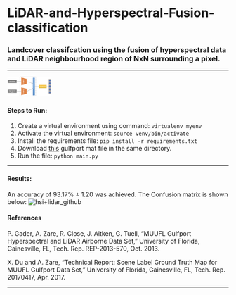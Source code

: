 # LiDAR-and-Hyperspectral-Fusion-classification
### Landcover classifcation using the fusion of hyperspectral data and LiDAR neighbourhood region of NxN surrounding a pixel.

<hr>

<img width="100px" alt="fusion" src="fusion.png">


#### Steps to Run:

1. Create a virtual environment using command: ```virtualenv myenv```
2. Activate the virtual environment: ```source venv/bin/activate ```
3. Install the requirements file: ```pip install -r requirements.txt```
4. Download [this](https://github.com/GatorSense/MUUFLGulfport/blob/master/MUUFLGulfportSceneLabels/muufl_gulfport_campus_1_hsi_220_label.mat) gulfport mat file in the same directory.
5. Run the file: ```python main.py```

<hr>

#### Results:
An accuracy of 93.17% ± 1.20 was achieved. The Confusion matrix is shown below:
<img width="731" alt="hsi+lidar_github" src="https://user-images.githubusercontent.com/50796784/173253349-d912629e-b7d9-41e2-aaac-c9ec76026621.png">


#### References

P. Gader, A. Zare, R. Close, J. Aitken, G. Tuell, “MUUFL Gulfport Hyperspectral and LiDAR Airborne Data Set,” University of Florida, Gainesville, FL, Tech. Rep. REP-2013-570, Oct. 2013.

X. Du and A. Zare, “Technical Report: Scene Label Ground Truth Map for MUUFL Gulfport Data Set,” University of Florida, Gainesville, FL, Tech. Rep. 20170417, Apr. 2017.

<hr>
